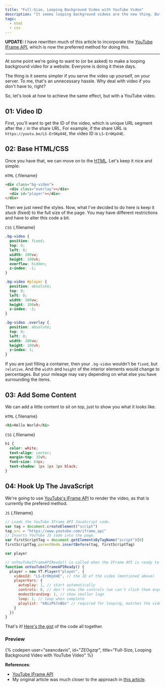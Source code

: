 ```yaml
---
title: "Full-Size, Looping Background Video with YouTube Video"
description: "It seems looping background videos are the new thing. But you don't have to serve up the video on your server. Let's use a YouTube video to accomplish it!"
tags:
  - html
  - css
---
```


**UPDATE:** I have rewritten much of this article to incorporate the [YouTube IFrame API](https://developers.google.com/youtube/iframe_api_reference), which is now the preferred method for doing this.

---

At some point we're going to want to (or be asked) to make a looping background video for a website. Everyone is doing it these days.

The thing is it seems simpler if you serve the video up yourself, on your server. To me, that's an unnecessary hassle. Why deal with video if you don't have to, right?

So, let's look at how to achieve the same effect, but with a YouTube video.

## 01: Video ID

First, you'll want to get the ID of the video, which is unique URL segment after the `/` in the share URL. For example, if the share URL is `https://youtu.be/LS-ErOKpO4E`, the video ID is `LS-ErOKpO4E`.

## 02: Base HTML/CSS

Once you have that, we can move on to the [HTML](/blog/wtf-is-html/). Let's keep it nice and simple:

`HTML` {.filename}

```html
<div class="bg-video">
  <div class="overlay"></div>
  <div id="player"></div>
</div>
```

Then we just need the styles. Now, what I've decided to do here is keep it _stuck_ (fixed) to the full size of the page. You may have different restrictions and have to alter this code a bit.

`CSS` {.filename}

```css
.bg-video {
  position: fixed;
  top: 0;
  left: 0;
  width: 100vw;
  height: 100vh;
  overflow: hidden;
  z-index: -1;
}

.bg-video #player {
  position: absolute;
  top: 0;
  left: 0;
  width: 100vw;
  height: 100vh;
  z-index: -2;
}

.bg-video .overlay {
  position: absolute;
  top: 0;
  left: 0;
  width: 100vw;
  height: 100vh;
  z-index: 1;
}
```

If you are just filling a container, then your `.bg-video` wouldn't be `fixed`, but `relative`. And the `width` and `height` of the interior elements would change to percentages. But your mileage may vary depending on what else you have surrounding the items.

## 03: Add Some Content

We can add a little content to sit on top, just to show you what it looks like.

`HTML` {.filename}

```html
<h1>Hello World</h1>
```

`CSS` {.filename}

```css
h1 {
  color: white;
  text-align: center;
  margin-top: 35vh;
  font-size: 64px;
  text-shadow: 1px 1px 3px black;
}
```

## 04: Hook Up The JavaScript

We're going to use [YouTube's IFrame API](https://developers.google.com/youtube/iframe_api_reference) to render the video, as that is currently the prefered method.

`JS` {.filename}

```js
// Loads the YouTube IFrame API JavaScript code.
var tag = document.createElement("script")
tag.src = "https://www.youtube.com/iframe_api"
// Inserts YouTube JS code into the page.
var firstScriptTag = document.getElementsByTagName("script")[0]
firstScriptTag.parentNode.insertBefore(tag, firstScriptTag)

var player

// onYouTubeIframeAPIReady() is called when the IFrame API is ready to go.
function onYouTubeIframeAPIReady() {
  player = new YT.Player("player", {
    videoId: "LS-ErOKpO4E", // the ID of the video (mentioned above)
    playerVars: {
      autoplay: 1, // start automatically
      controls: 0, // don't show the controls (we can't click them anyways)
      modestbranding: 1, // show smaller logo
      loop: 1, // loop when complete
      playlist: "kNizPk7xBbs" // required for looping, matches the video ID
    }
  })
}
```

That's it! [Here's the gist](https://gist.github.com/seancdavis/1badf83cc9db5a9c22dc) of the code all together.

### Preview

{% codepen
    user="seancdavis",
    id="ZEOgzqr",
    title="Full-Size, Looping Background Video with YouTube Video" %}

**References**:

- [YouTube IFrame API](https://developers.google.com/youtube/iframe_api_reference)
- My original article was much closer to the approach in [this article](https://www.developphp.com/video/CSS/Video-Background-Tutorial-Plus-Youtube-Embed).
